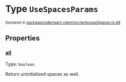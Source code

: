 # Type `UseSpacesParams`
<sub>Declared in [packages/sdk/react-client/src/echo/useSpaces.ts:49](https://github.com/dxos/dxos/blob/c996a34fe/packages/sdk/react-client/src/echo/useSpaces.ts#L49)</sub>




## Properties
### [all](https://github.com/dxos/dxos/blob/c996a34fe/packages/sdk/react-client/src/echo/useSpaces.ts#L53)
Type: <code>boolean</code>

Return uninitialized spaces as well.



